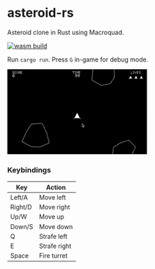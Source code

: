 # asteroid-rs

Asteroid clone in Rust using Macroquad.

[![wasm build](https://github.com/caengen/asteroid-rs/actions/workflows/rust.yml/badge.svg)](https://github.com/caengen/asteroid-rs/actions/workflows/rust.yml)

Run `cargo run`. Press `G` in-game for debug mode.

![Demo](https://github.com/caengen/asteroid-rs/blob/master/demo/demo.gif)

### Keybindings
| Key | Action |
|---|---|
| Left/A  | Move left |
| Right/D  | Move right |
| Up/W  | Move up |
| Down/S  | Move down |
| Q | Strafe left |
| E | Strafe right |
| Space | Fire turret |
